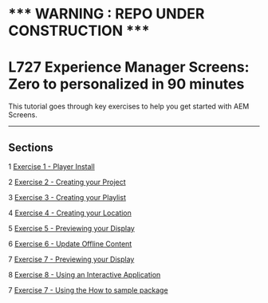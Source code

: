 # 

*** WARNING : REPO UNDER CONSTRUCTION ***
================================================
L727
Experience Manager Screens: Zero to personalized in 90 minutes
================================================

This tutorial goes through key exercises to help you get started with AEM Screens.

--------

## Sections

1 [Exercise 1 - Player Install](Excercise_Files/LESSON01/LESSON01-player.md)  

2 [Exercise 2 - Creating your Project](Excercise_Files/LESSON02/LESSON02-project.md)

3 [Exercise 3 - Creating your Playlist](Excercise_Files/LESSON03/LESSON03-playlist.md)

4 [Exercise 4 - Creating your Location](Excercise_Files/LESSON04/LESSON04-location.md)

5 [Exercise 5 - Previewing your Display](Excercise_Files/LESSON05/LESSON05-preview-display.md)

6 [Exercise 6 - Update Offline Content](Excercise_Files/LESSON06/LESSON06-offline-content.md)

7 [Exercise 7 - Previewing your Display](Excercise_Files/LESSON07/LESSON07-attach-player.md)

8 [Exercise 8 - Using an Interactive Application](Excercise_Files/LESSON08/LESSON08-applications.md)

7 [Exercise 7 - Using the How to sample package](Excercise_Files/LESSON09/LESSON09-howto.md)


